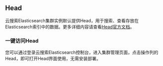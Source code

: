 ## Head
云搜索Elasticsearch集群实例默认提供Head，用于搜索、查看存放在Elasticsearch索引中的数据。更多详细内容请查看[Head官方文档](https://mobz.github.io/elasticsearch-head/)。

### 一键访问Head
您可以通过登录云搜索Elasticsearch控制台，进入集群管理页面，点击操作列的Head，即可打开Head界面使用，无需安装部署。
